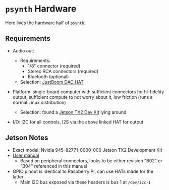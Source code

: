 # `psynth` Hardware

Here lives the hardware half of `psynth`.


## Requirements

- Audio out:
    - Requirements:
        - 1/8" connector (required)
        - Stereo RCA connectors (required)
        - Bluetooth (optional)
    - Selection: [JustBoom DAC HAT](https://www.sparkfun.com/products/14319)

- Platform: single-board computer with sufficient connectors for hi-fidelity output, sufficient
  compute to not worry about it, low friction (runs a normal Linux distribution)
    - Selection: found a [Jetson TX2 Dev Kit](https://developer.nvidia.com/embedded/jetson-tx2-developer-kit)
      lying around

- I/O: I2C for all controls, I2S via the above linked HAT for output


## Jetson Notes

- Exact model: Nvidia 945-82771-0000-000 Jetson TX2 Development Kit
- [User manual](https://developer.download.nvidia.com/embedded/L4T/r32-3-1_Release_v1.0/jetson_tx2_developer_kit_user_guide.pdf?agakKkvf7ZXZII2hdSOffwlHtg7iYFQ1dO2YIc48TRrAgS1XBEDrY5NkGjdwQmIH_rzmycKozqHYcKbU4WWx7HmyAb7ixxP1Myv1TDODQ0uI1Tgvaj0Jc3CXaZzb2M6ksKrQoK7uqOTk-nPI4uNGGYFg_PGBEi8BHJ8V3Ein93kUJqtjiqu1lA)
    - Based on peripheral connectors, looks to be either revision "B02" or "B04" referenced in this
      manual
- GPIO pinout is identical to Raspberry PI, can use HATs made for the latter
    - Main I2C bus exposed via these headers is bus 1 at `/dev/i2c-1`
